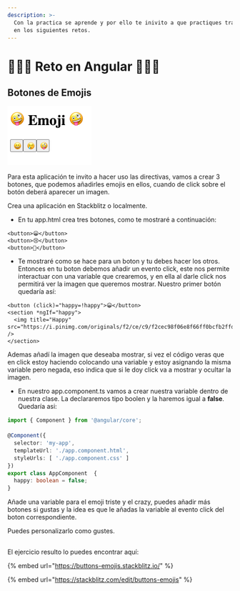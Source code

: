 ```yaml
---
description: >-
  Con la practica se aprende y por ello te inivito a que practiques trabajando
  en los siguientes retos.
---
```


# 👩🏻‍🎓 Reto en Angular 👩🏻‍🎓

## Botones de Emojis

![](../.gitbook/assets/screen-shot-2020-07-18-at-2.15.55-am.png)

Para esta aplicación te invito a hacer uso las directivas, vamos a crear 3 botones, que podemos añadirles emojis en ellos, cuando de click sobre el botón deberá aparecer un imagen.

Crea una aplicación en Stackblitz o localmente.

* En tu app.html crea tres botones, como te mostraré a continuación:

```markup
<button>😀</button>
<button>😢</button>
<button>🤪</button>
```

* Te mostraré como se hace para un boton y tu debes hacer los otros. Entonces en tu boton debemos añadir un evento click, este nos permite interactuar con una variable que crearemos, y en ella al darle click nos permitirá ver la imagen que queremos mostrar. Nuestro primer botón quedaría así:

```markup
<button (click)="happy=!happy">😀</button>
<section *ngIf="happy">
  <img title="Happy" src="https://i.pinimg.com/originals/f2/ce/c9/f2cec98f06e8f66ff0bcfb2ffdb413eb.jpg" />
</section>
```

Ademas añadí la imagen que deseaba mostrar, si vez el código veras que en click estoy haciendo colocando una variable y estoy asignando la misma variable pero negada, eso indica que si le doy click va a mostrar y ocultar la imagen.

* En nuestro app.component.ts vamos a crear nuestra variable dentro de nuestra clase. La declararemos tipo boolen y la haremos igual a **false**. Quedaría asi:

```typescript
import { Component } from '@angular/core';

@Component({
  selector: 'my-app',
  templateUrl: './app.component.html',
  styleUrls: [ './app.component.css' ]
})
export class AppComponent  {
  happy: boolean = false;
}
```

Añade una variable para el emoji triste y el crazy, puedes añadir más botones si gustas y la idea es que le añadas la variable al evento click del boton correspondiente.

Puedes personalizarlo como gustes.

## 

El ejercicio resulto lo puedes encontrar aquí:

{% embed url="https://buttons-emojis.stackblitz.io/" %}



{% embed url="https://stackblitz.com/edit/buttons-emojis" %}



